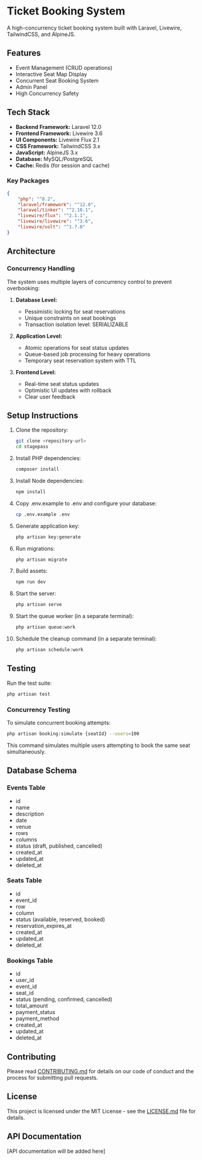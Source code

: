 # Ticket Booking System

A high-concurrency ticket booking system built with Laravel, Livewire, TailwindCSS, and AlpineJS.

## Features

- Event Management (CRUD operations)
- Interactive Seat Map Display
- Concurrent Seat Booking System
- Admin Panel
- High Concurrency Safety

## Tech Stack

- **Backend Framework:** Laravel 12.0
- **Frontend Framework:** Livewire 3.6
- **UI Components:** Livewire Flux 2.1
- **CSS Framework:** TailwindCSS 3.x
- **JavaScript:** AlpineJS 3.x
- **Database:** MySQL/PostgreSQL
- **Cache:** Redis (for session and cache)

### Key Packages

```json
{
    "php": "^8.2",
    "laravel/framework": "^12.0",
    "laravel/tinker": "^2.10.1",
    "livewire/flux": "^2.1.1",
    "livewire/livewire": "^3.6",
    "livewire/volt": "^1.7.0"
}
```

## Architecture

### Concurrency Handling

The system uses multiple layers of concurrency control to prevent overbooking:

1. **Database Level:**
   - Pessimistic locking for seat reservations
   - Unique constraints on seat bookings
   - Transaction isolation level: SERIALIZABLE

2. **Application Level:**
   - Atomic operations for seat status updates
   - Queue-based job processing for heavy operations
   - Temporary seat reservation system with TTL

3. **Frontend Level:**
   - Real-time seat status updates
   - Optimistic UI updates with rollback
   - Clear user feedback

## Setup Instructions

1. Clone the repository:
   ```bash
   git clone <repository-url>
   cd stagepass
   ```

2. Install PHP dependencies:
   ```bash
   composer install
   ```

3. Install Node dependencies:
   ```bash
   npm install
   ```

4. Copy .env.example to .env and configure your database:
   ```bash
   cp .env.example .env
   ```

5. Generate application key:
   ```bash
   php artisan key:generate
   ```

6. Run migrations:
   ```bash
   php artisan migrate
   ```

7. Build assets:
   ```bash
   npm run dev
   ```

8. Start the server:
   ```bash
   php artisan serve
   ```

9. Start the queue worker (in a separate terminal):
   ```bash
   php artisan queue:work
   ```

10. Schedule the cleanup command (in a separate terminal):
    ```bash
    php artisan schedule:work
    ```

## Testing

Run the test suite:
```bash
php artisan test
```

### Concurrency Testing

To simulate concurrent booking attempts:
```bash
php artisan booking:simulate {seatId} --users=100
```

This command simulates multiple users attempting to book the same seat simultaneously.

## Database Schema

### Events Table
- id
- name
- description
- date
- venue
- rows
- columns
- status (draft, published, cancelled)
- created_at
- updated_at
- deleted_at

### Seats Table
- id
- event_id
- row
- column
- status (available, reserved, booked)
- reservation_expires_at
- created_at
- updated_at
- deleted_at

### Bookings Table
- id
- user_id
- event_id
- seat_id
- status (pending, confirmed, cancelled)
- total_amount
- payment_status
- payment_method
- created_at
- updated_at
- deleted_at

## Contributing

Please read [CONTRIBUTING.md](CONTRIBUTING.md) for details on our code of conduct and the process for submitting pull requests.

## License

This project is licensed under the MIT License - see the [LICENSE.md](LICENSE.md) file for details.

## API Documentation

[API documentation will be added here] 